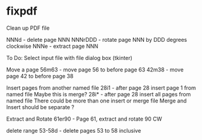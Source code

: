 # fixpdf
Clean up PDF file

NNNd - delete page NNN
NNNrDDD - rotate page NNN by DDD degrees clockwise
NNNe - extract page NNN

To Do:
Select input file with file dialog box (tkinter)

Move a page
56m63 - move page 56 to before page 63
42m38 - move page 42 to before page 38 

Insert pages from another named file
28i1 - after page 28 insert page 1 from named file
Maybe this is merge?
28i* - after page 28 insert all pages from named file
There could be more than one insert or merge file
Merge and Insert should be separate ?

Extract and Rotate
61er90 - Page 61, extract and rotate 90 CW

delete range
53-58d - delete pages 53 to 58 inclusive


